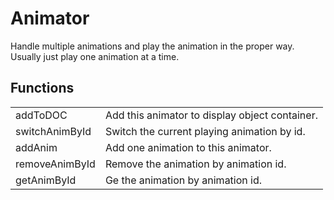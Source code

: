 # Animator

Handle multiple animations and play the animation in the proper way. Usually just
play one animation at a time.


## Functions

<table>
  <tr>
    <td>addToDOC</td>
    <td>Add this animator to display object container.</td>
  </tr>
  <tr>
    <td>switchAnimById</td>
    <td>Switch the current playing animation by id.</td>
  </tr>
  <tr>
    <td>addAnim</td>
    <td>Add one animation to this animator.</td>
  </tr>
  <tr>
    <td>removeAnimById</td>
    <td>Remove the animation by animation id.</td>
  </tr>
  <tr>
    <td>getAnimById</td>
    <td>Ge the animation by animation id.</td>
  </tr>
</table>
